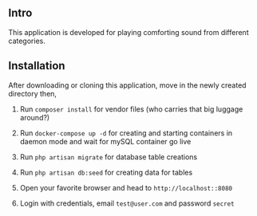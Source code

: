 ## Intro

This application is developed for playing comforting sound from different categories.

## Installation

After downloading or cloning this application, move in the newly created directory then,

1. Run ```composer install``` for vendor files (who carries that big luggage around?)

2. Run ```docker-compose up -d``` for creating and starting containers in daemon mode and wait for mySQL container go live

3. Run ```php artisan migrate``` for database table creations

4. Run ```php artisan db:seed``` for creating data for tables

5. Open your favorite browser and head to ```http://localhost::8080```

6. Login with credentials, email ```test@user.com``` and password ```secret```
